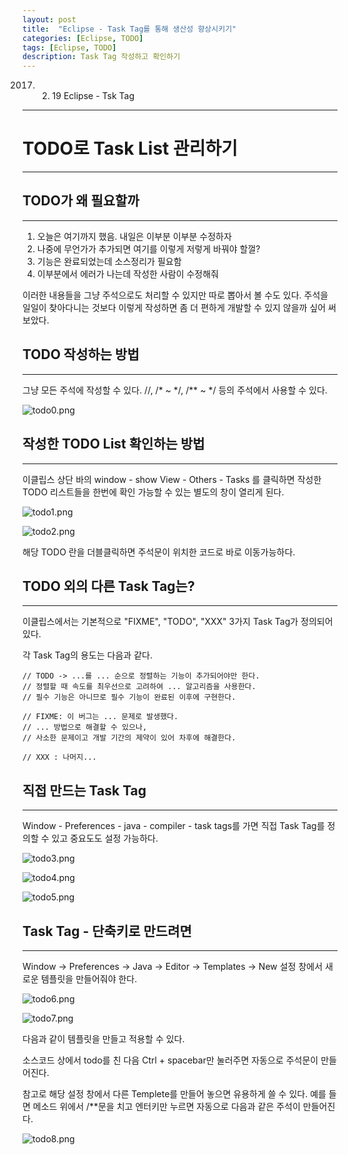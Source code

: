 ```yaml
---
layout: post
title:  "Eclipse - Task Tag를 통해 생산성 향상시키기"
categories: [Eclipse, TODO]
tags: [Eclipse, TODO]
description: Task Tag 작성하고 확인하기
---
```


2017. 02. 19 Eclipse - Tsk Tag

---

# TODO로 Task List 관리하기

---


## TODO가 왜 필요할까

---

1. 오늘은 여기까지 했음. 내일은 이부분 이부분 수정하자
2. 나중에 무언가가 추가되면 여기를 이렇게 저렇게 바꿔야 할껄?
3. 기능은 완료되었는데 소스정리가 필요함
4. 이부분에서 에러가 나는데 작성한 사람이 수정해줘

이러한 내용들을 그냥 주석으로도 처리할 수 있지만 따로 뽑아서 볼 수도 있다. 
주석을 일일이 찾아다니는 것보다 이렇게 작성하면 좀 더 편하게 개발할 수 있지 않을까 싶어 써보았다.

## TODO 작성하는 방법

---

그냥 모든 주석에 작성할 수 있다. //,  /* ~ */, /\*\* ~ *\/ 등의 주석에서 사용할 수 있다.

![todo0.png](/search/img/todo/1888961859588990577.png)

## 작성한 TODO List 확인하는 방법

---


이클립스 상단 바의 window - show View - Others - Tasks 를 클릭하면 작성한 TODO 리스트들을 한번에 확인 가능할 수 있는 별도의 창이 열리게 된다.

![todo1.png](/search/img/todo/1888962498137723174.png)

![todo2.png](/search/img/todo/1888962579380342314.png)

해당 TODO 란을 더블클릭하면 주석문이 위치한 코드로 바로 이동가능하다.

## TODO 외의 다른 Task Tag는?

---


이클립스에서는 기본적으로 "FIXME", "TODO", "XXX" 3가지 Task Tag가 정의되어 있다.

각 Task Tag의 용도는 다음과 같다.

```
// TODO -> ...를 ... 순으로 정렬하는 기능이 추가되어야만 한다.
// 정렬할 때 속도를 최우선으로 고려하여 ... 알고리즘을 사용한다.
// 필수 기능은 아니므로 필수 기능이 완료된 이후에 구현한다.
```
```
// FIXME: 이 버그는 ... 문제로 발생했다.
// ... 방법으로 해결할 수 있으나,
// 사소한 문제이고 개발 기간의 제약이 있어 차후에 해결한다.
```
```
// XXX : 나머지...
```
## 직접 만드는 Task Tag

---


Window - Preferences - java - compiler - task tags를 가면 직접 Task Tag를 정의할 수 있고 중요도도 설정 가능하다.

![todo3.png](/search/img/todo/1888966232568919438.png)

![todo4.png](/search/img/todo/1888966686785623178.png)

![todo5.png](/search/img/todo/1888966747291761830.png)


## Task Tag - 단축키로 만드려면

---


Window -> Preferences -> Java -> Editor -> Templates -> New 설정 창에서 새로운 템플릿을 만들어줘야 한다.



![todo6.png](/search/img/todo/1888969429405960544.png)

![todo7.png](/search/img/todo/1888970693622172430.png)

다음과 같이 템플릿을 만들고 적용할 수 있다.

소스코드 상에서 todo를 친 다음 Ctrl + spacebar만 눌러주면 자동으로 주석문이 만들어진다.

참고로 해당 설정 창에서 다른 Templete를 만들어 놓으면 유용하게 쓸 수 있다.
예를 들면 메소드 위에서 /\*\*문을 치고 엔터키만 누르면 자동으로 다음과 같은 주석이 만들어진다.

![todo8.png](/search/img/todo/1888972240756854105.png)


